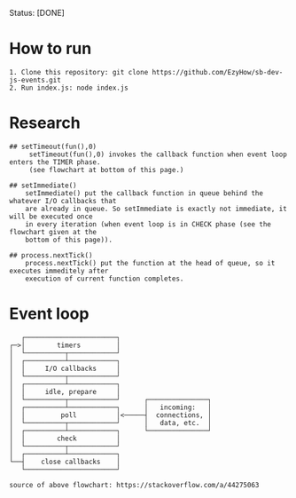Status: [DONE]

# How to run
    1. Clone this repository: git clone https://github.com/EzyHow/sb-dev-js-events.git 
    2. Run index.js: node index.js


# Research
    ## setTimeout(fun(),0)
         setTimeout(fun(),0) invokes the callback function when event loop enters the TIMER phase.
         (see flowchart at bottom of this page.)

    ## setImmediate()
        setImmediate() put the callback function in queue behind the whatever I/O callbacks that
        are already in queue. So setImmediate is exactly not immediate, it will be executed once
        in every iteration (when event loop is in CHECK phase (see the flowchart given at the
        bottom of this page)).

    ## process.nextTick()
        process.nextTick() put the function at the head of queue, so it executes immeditely after
        execution of current function completes.

# Event loop
```   
   ┌───────────────────────┐
┌─>│        timers         │
│  └──────────┬────────────┘
│  ┌──────────┴────────────┐
│  │     I/O callbacks     │
│  └──────────┬────────────┘
│  ┌──────────┴────────────┐
│  │     idle, prepare     │
│  └──────────┬────────────┘      ┌───────────────┐
│  ┌──────────┴────────────┐      │   incoming:   │
│  │         poll          │<─────┤  connections, │
│  └──────────┬────────────┘      │   data, etc.  │
│  ┌──────────┴────────────┐      └───────────────┘
│  │        check          │
│  └──────────┬────────────┘
│  ┌──────────┴────────────┐
└──┤    close callbacks    │
   └───────────────────────┘

source of above flowchart: https://stackoverflow.com/a/44275063
```
